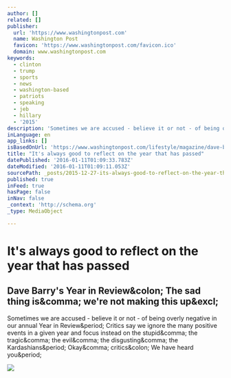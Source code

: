 ```yaml
---
author: []
related: []
publisher:
  url: 'https://www.washingtonpost.com'
  name: Washington Post
  favicon: 'https://www.washingtonpost.com/favicon.ico'
  domain: www.washingtonpost.com
keywords:
  - clinton
  - trump
  - sports
  - news
  - washington-based
  - patriots
  - speaking
  - jeb
  - hillary
  - '2015'
description: 'Sometimes we are accused - believe it or not - of being overly negative in our annual Year in Review. Critics say we ignore the many positive events in a given year and focus instead on the stupid, the tragic, the evil, the disgusting, the Kardashians. Okay, critics: We have heard you.'
inLanguage: en
app_links: []
isBasedOnUrl: 'https://www.washingtonpost.com/lifestyle/magazine/dave-barrys-year-in-review-the-sad-thing-is-were-not-making-this-up/2015/12/20/5a55390a-993c-11e5-94f0-9eeaff906ef3_story.html'
title: "It's always good to reflect on the year that has passed"
datePublished: '2016-01-11T01:09:33.783Z'
dateModified: '2016-01-11T01:09:11.053Z'
sourcePath: _posts/2015-12-27-its-always-good-to-reflect-on-the-year-that-has-passed.md
published: true
inFeed: true
hasPage: false
inNav: false
_context: 'http://schema.org'
_type: MediaObject

---
```

# It's always good to reflect on the year that has passed

<article style=""><h1>Dave Barry's Year in Review&amp;colon; The sad thing is&amp;comma; we're not making this up&amp;excl;</h1><p>Sometimes we are accused - believe it or not - of being overly negative in our annual Year in Review&amp;period; Critics say we ignore the many positive events in a given year and focus instead on the stupid&amp;comma; the tragic&amp;comma; the evil&amp;comma; the disgusting&amp;comma; the Kardashians&amp;period; Okay&amp;comma; critics&amp;colon; We have heard you&amp;period;</p><img src="https://img.washingtonpost.com/rw/2010-2019/WashingtonPost/2015/12/07/Production/Magazine/Graphics/1227DAVEBARRY2.jpg" /></article>